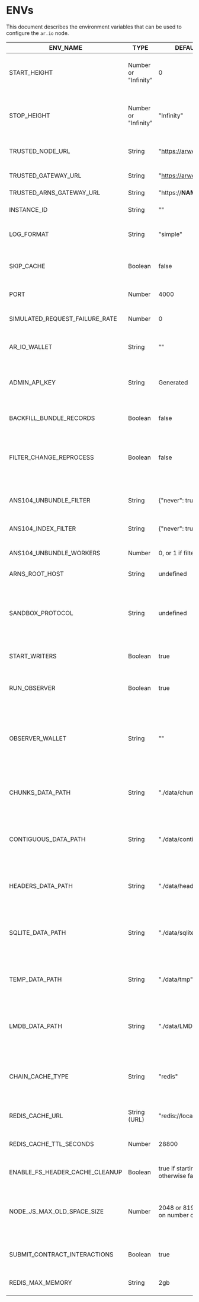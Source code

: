 # ENVs
This document describes the environment variables that can be used to configure the `ar.io` node.

| ENV_NAME                       | TYPE                 | DEFAULT_VALUE                                      | DESCRIPTION                                                                                                                     |
|--------------------------------|----------------------|----------------------------------------------------|---------------------------------------------------------------------------------------------------------------------------------|
| START_HEIGHT                   | Number or "Infinity" | 0                                                  | Starting block height for node synchronization (0 = start from the beginning)                                                   |
| STOP_HEIGHT                    | Number or "Infinity" | "Infinity"                                         | Stop block height for node synchronization (Infinity = keep syncing until stopped)                                              |
| TRUSTED_NODE_URL               | String               | "https://arweave.net"                              | Arweave node to use for fetching data                                                                                           |
| TRUSTED_GATEWAY_URL            | String               | "https://arweave.net"                              | Arweave node to use for proxying requests                                                                                       |
| TRUSTED_ARNS_GATEWAY_URL       | String               | "https://__NAME__.arweave.dev"                     | ArNS gateway                                                                                                                    |
| INSTANCE_ID                    | String               | ""                                                 | Adds an "INSTANCE_ID" field to output logs                                                                                      |
| LOG_FORMAT                     | String               | "simple"                                           | Sets the format of output logs, accepts "simple" and "json"                                                                     |
| SKIP_CACHE                     | Boolean              | false                                              | If true, skips the local cache and always fetches headers from the node                                                         |
| PORT                           | Number               | 4000                                               | ar.io node exposed port number                                                                                                  |
| SIMULATED_REQUEST_FAILURE_RATE | Number               | 0                                                  | Number from 0 to 1, representing the probability of a request failing                                                           |
| AR_IO_WALLET                   | String               | ""                                                 | Arweave wallet address used for staking and rewards                                                                             |
| ADMIN_API_KEY                  | String               | Generated                                          | API key used for admin API requests (if not set, it's generated and logged into the console)                                    |
| BACKFILL_BUNDLE_RECORDS        | Boolean              | false                                              | If true, ar.io node will start indexing missing bundles                                                                         |
| FILTER_CHANGE_REPROCESS        | Boolean              | false                                              | If true, all indexed bundles will be reprocessed with the new filters (you can use this when you change the filters)            |
| ANS104_UNBUNDLE_FILTER         | String               | {"never": true}                                    | Only bundles compliant with this filter will be unbundled                                                                       |
| ANS104_INDEX_FILTER            | String               | {"never": true}                                    | Only bundles compliant with this filter will be indexed                                                                         |
| ANS104_UNBUNDLE_WORKERS        | Number               | 0, or 1 if filters are set                         | Sets the number of workers used to handle unbundling                                                                            |                    
| ARNS_ROOT_HOST                 | String               | undefined                                          | Domain name for ArNS host                                                                                                       |
| SANDBOX_PROTOCOL               | String               | undefined                                          | Protocol setting in process of creating sandbox domain in ArNS (ARNS_ROOT_HOST needs to be set for this env to have any effect) |
| START_WRITERS                  | Boolean              | true                                               | If true, start indexing blocks, tx, ANS104 bundles                                                                              |
| RUN_OBSERVER                   | Boolean              | true                                               | If true, runs the Observer alongside the gateway to generate Network compliance reports                                         |
| OBSERVER_WALLET                | String               | "<example>"                                        | The public wallet address of the wallet being used to sign report upload transactions and contract interactions for Observer    |
| CHUNKS_DATA_PATH               | String               | "./data/chunks"                                    | Sets the location for chunked data to be saved. If omitted, chunked data will be stored in the `data` directory                 |
| CONTIGUOUS_DATA_PATH           | String               | "./data/contiguous"                                | Sets the location for contiguous data to be saved. If omitted, contiguous data will be stored in the `data` directory           |
| HEADERS_DATA_PATH              | String               | "./data/headers"                                   | Sets the location for header data to be saved. If omitted, header data will be stored in the `data` directory                   |
| SQLITE_DATA_PATH               | String               | "./data/sqlite"                                    | Sets the location for sqlite indexed data to be saved. If omitted, sqlite data will be stored in the `data` directory           |
| TEMP_DATA_PATH                 | String               | "./data/tmp"                                       | Sets the location for temporary data to be saved. If omitted, temporary data will be stored in the `data` directory             |
| LMDB_DATA_PATH                 | String               | "./data/LMDB"                                      | Sets the location for LMDB data to be saved. If omitted, LMDB data will be stored in the `data` directory                       |
| CHAIN_CACHE_TYPE               | String               | "redis"                                            | Sets the method for caching chain data, defaults redis if gateway is started with docker-compose, otherwise defaults to LMDB    |
| REDIS_CACHE_URL                | String (URL)         | "redis://localhost:6379"                           | URL of Redis database to be used for caching                                                                                    |
| REDIS_CACHE_TTL_SECONDS        | Number               | 28800                                              | TTL value for Redis cache, defaults to 8 hours (28800 seconds)                                                                  |
| ENABLE_FS_HEADER_CACHE_CLEANUP | Boolean              | true if starting with docker, otherwise false      | If true, periodically deletes cached header data                                                                                |
| NODE_JS_MAX_OLD_SPACE_SIZE     | Number               | 2048 or 8192, depending on number of workers       | Sets the memory limit, in Megabytes, for NodeJs. Default value is 2048 if using less than 2 unbundle workers, otherwise 8192    | 
| SUBMIT_CONTRACT_INTERACTIONS   | Boolean              | true                                               | If true, Observer will submit its generated reports to the ar.io Network                                                        |
| REDIS_MAX_MEMORY               | String               | 2gb                                                | Sets the max memory allocated to Redis                                                                                          |

